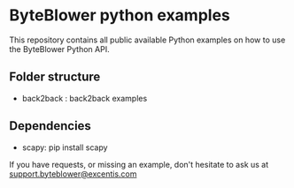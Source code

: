 # ByteBlower python examples

This repository contains all public available Python examples on how to use the ByteBlower Python API. 



## Folder structure
- back2back : back2back examples


## Dependencies
- scapy: pip install scapy



If you have requests, or missing an example, don't hesitate to ask us at support.byteblower@excentis.com
